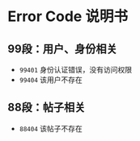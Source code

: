 # Error Code 说明书

## 99段：用户、身份相关
- `99401` 身份认证错误，没有访问权限
- `99404` 该用户不存在

## 88段：帖子相关
- `88404` 该帖子不存在